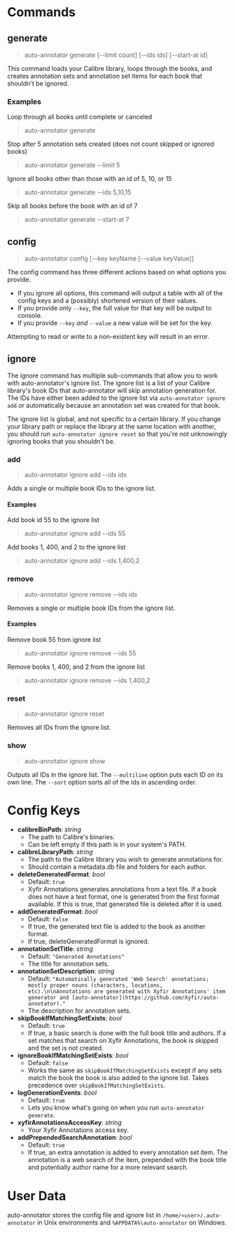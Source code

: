 # Commands

## generate

> auto-annotator generate [--limit count] [--ids ids] [--start-at id]

This command loads your Calibre library, loops through the books, and creates annotation sets and annotation set items for each book that shouldn't be ignored.

### Examples

Loop through all books until complete or canceled
> auto-annotator generate

Stop after 5 annotation sets created (does not count skipped or ignored books)
> auto-annotator generate --limit 5

Ignore all books other than those with an id of 5, 10, or 15
> auto-annotator generate --ids 5,10,15

Skip all books before the book with an id of 7
> auto-annotator generate --start-at 7

## config

> auto-annotator config [--key keyName [--value keyValue]]

The config command has three different actions based on what options you provide.

- If you ignore all options, this command will output a table with all of the config keys and a (possibly) shortened version of their values.
- If you provide only `--key`, the full value for that key will be output to console.
- If you provide `--key` *and* `--value` a new value will be set for the key.

Attempting to read or write to a non-existent key will result in an error.

## ignore

The ignore command has multiple sub-commands that allow you to work with auto-annotator's ignore list. The ignore list is a list of your Calibre library's book IDs that auto-annotator will skip annotation generation for. The IDs have either been added to the ignore list via `auto-annotator ignore add` or automatically because an annotation set was created for that book.

The ignore list is global, and not specific to a certain library. If you change your library path or replace the library at the same location with another, you should run `auto-annotator ignore reset` so that you're not unknowingly ignoring books that you shouldn't be.

### add

> auto-annotator ignore add --ids ids

Adds a single or multiple book IDs to the ignore list.

#### Examples

Add book id 55 to the ignore list
> auto-annotator ignore add --ids 55

Add books 1, 400, and 2 to the ignore list
> auto-annotator ignore add --ids 1,400,2

### remove

> auto-annotator ignore remove --ids ids

Removes a single or multiple book IDs from the ignore list.

#### Examples

Remove book 55 from ignore list
> auto-annotator ignore remove --ids 55

Remove books 1, 400, and 2 from the ignore list
> auto-annotator ignore remove --ids 1,400,2

### reset

> auto-annotator ignore reset

Removes all IDs from the ignore list.

### show

> auto-annotator ignore show

Outputs all IDs in the ignore list. The `--multiline` option puts each ID on its own line. The `--sort` option sorts all of the ids in ascending order.

# Config Keys

- **calibreBinPath**: *string*
  - The path to Calibre's binaries.
  - Can be left empty if this path is in your system's PATH.
- **calibreLibraryPath**: *string*
  - The path to the Calibre library you wish to generate annotations for.
  - Should contain a metadata.db file and folders for each author.
- **deleteGeneratedFormat**: *bool*
  - Default: `true`
  - Xyfir Annotations generates annotations from a text file. If a book does not have a text format, one is generated from the first format available. If this is true, that generated file is deleted after it is used.
- **addGeneratedFormat**: *bool*
  - Default: `false`
  - If true, the generated text file is added to the book as another format.
  - If true, deleteGeneratedFormat is ignored.
- **annotationSetTitle**: *string*
  - Default: `"Generated Annotations"`
  - The title for annotation sets.
- **annotationSetDescription**: *string*
  - Default: `"Automatically generated 'Web Search' annotations; mostly proper nouns (characters, locations, etc).\n\nAnnotations are generated with Xyfir Annotations' item generator and [auto-annotator](https://github.com/Xyfir/auto-annotator)."`
  - The description for annotation sets.
- **skipBookIfMatchingSetExists**: *bool*
  - Default: `true`
  - If true, a basic search is done with the full book title and authors. If a set matches that search on Xyfir Annotations, the book is skipped and the set is not created.
- **ignoreBookIfMatchingSetExists**: *bool*
  - Default: `false`
  - Works the same as `skipBookIfMatchingSetExists` except if any sets match the book the book is also added to the ignore list. Takes precedence over `skipBookIfMatchingSetExists`.
- **logGenerationEvents**: *bool*
  - Default: `true`
  - Lets you know what's going on when you run `auto-annotator generate`.
- **xyfirAnnotationsAccessKey**: *string*
  - Your Xyfir Annotations access key.
- **addPrependedSearchAnnotation**: *bool*
  - Default: `true`
  - If true, an extra annotation is added to every annotation set item. The annotation is a web search of the item, prepended with the book title and potentially author name for a more relevant search.

# User Data

auto-annotator stores the config file and ignore list in `/home/<user>/.auto-annotator` in Unix environments and `%APPDATA%\auto-annotator` on Windows.